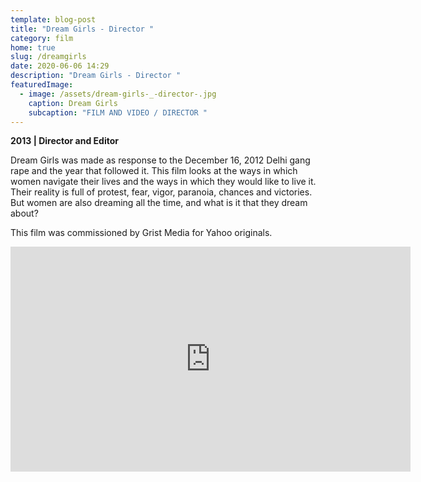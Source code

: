 ```yaml
---
template: blog-post
title: "Dream Girls - Director "
category: film
home: true
slug: /dreamgirls
date: 2020-06-06 14:29
description: "Dream Girls - Director "
featuredImage:
  - image: /assets/dream-girls-_-director-.jpg
    caption: Dream Girls
    subcaption: "FILM AND VIDEO / DIRECTOR "
---
```

**2013 | Director and Editor**

Dream Girls was made as response to the December 16, 2012 Delhi gang rape and the year that followed it. This film looks at the ways in which women navigate their lives and the ways in which they would like to live it. Their reality is full of protest, fear, vigor, paranoia, chances and victories. But women are also dreaming all the time, and what is it that they dream about?

This film was commissioned by Grist Media for Yahoo originals. 

<iframe width='640' height='360' scrolling='no' frameborder='0' src='https://www.yahoo.com/news/video/dream-girls-110406079.html?format=embed' allowfullscreen='true' mozallowfullscreen='true' webkitallowfullscreen='true' allowtransparency='true' allow='autoplay; fullscreen; encrypted-media'></iframe>